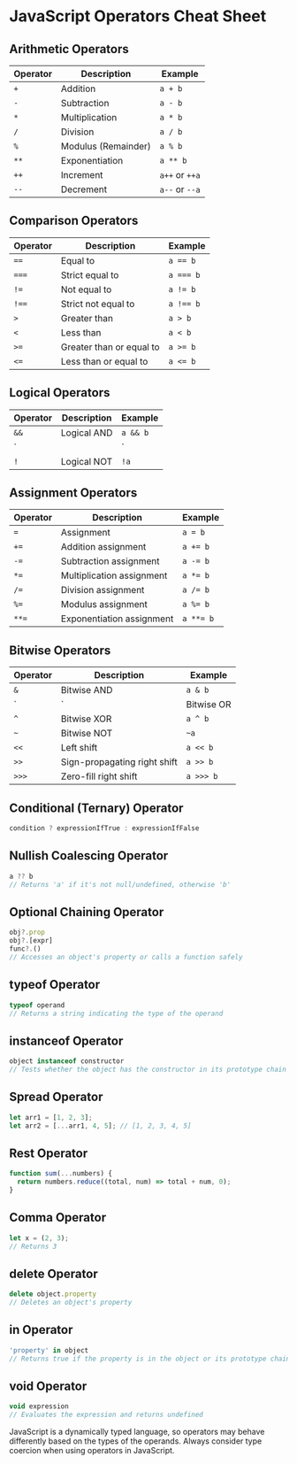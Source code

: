 # JavaScript Operators Cheat Sheet

## Arithmetic Operators

| Operator | Description           | Example     |
|----------|-----------------------|-------------|
| `+`      | Addition              | `a + b`     |
| `-`      | Subtraction           | `a - b`     |
| `*`      | Multiplication        | `a * b`     |
| `/`      | Division              | `a / b`     |
| `%`      | Modulus (Remainder)   | `a % b`     |
| `**`     | Exponentiation        | `a ** b`    |
| `++`     | Increment             | `a++` or `++a` |
| `--`     | Decrement             | `a--` or `--a` |

## Comparison Operators

| Operator | Description           | Example     |
|----------|-----------------------|-------------|
| `==`     | Equal to              | `a == b`    |
| `===`    | Strict equal to       | `a === b`   |
| `!=`     | Not equal to          | `a != b`    |
| `!==`    | Strict not equal to   | `a !== b`   |
| `>`      | Greater than          | `a > b`     |
| `<`      | Less than             | `a < b`     |
| `>=`     | Greater than or equal to | `a >= b`    |
| `<=`     | Less than or equal to | `a <= b`    |

## Logical Operators

| Operator | Description           | Example     |
|----------|-----------------------|-------------|
| `&&`     | Logical AND           | `a && b`    |
| `||`     | Logical OR            | `a || b`    |
| `!`      | Logical NOT           | `!a`        |

## Assignment Operators

| Operator | Description           | Example     |
|----------|-----------------------|-------------|
| `=`      | Assignment            | `a = b`     |
| `+=`     | Addition assignment   | `a += b`    |
| `-=`     | Subtraction assignment| `a -= b`    |
| `*=`     | Multiplication assignment | `a *= b`    |
| `/=`     | Division assignment   | `a /= b`    |
| `%=`     | Modulus assignment    | `a %= b`    |
| `**=`    | Exponentiation assignment | `a **= b`   |

## Bitwise Operators

| Operator | Description           | Example     |
|----------|-----------------------|-------------|
| `&`      | Bitwise AND           | `a & b`     |
| `|`      | Bitwise OR            | `a | b`     |
| `^`      | Bitwise XOR           | `a ^ b`     |
| `~`      | Bitwise NOT           | `~a`        |
| `<<`     | Left shift            | `a << b`    |
| `>>`     | Sign-propagating right shift | `a >> b`    |
| `>>>`    | Zero-fill right shift | `a >>> b`   |

## Conditional (Ternary) Operator

```javascript
condition ? expressionIfTrue : expressionIfFalse
````


## Nullish Coalescing Operator

````javascript
a ?? b
// Returns 'a' if it's not null/undefined, otherwise 'b'
````


## Optional Chaining Operator

````javascript
obj?.prop
obj?.[expr]
func?.()
// Accesses an object's property or calls a function safely
````


## typeof Operator

````javascript
typeof operand
// Returns a string indicating the type of the operand
````


## instanceof Operator

````javascript
object instanceof constructor
// Tests whether the object has the constructor in its prototype chain
````


## Spread Operator

````javascript
let arr1 = [1, 2, 3];
let arr2 = [...arr1, 4, 5]; // [1, 2, 3, 4, 5]
````


## Rest Operator

````javascript
function sum(...numbers) {
  return numbers.reduce((total, num) => total + num, 0);
}
````


## Comma Operator

````javascript
let x = (2, 3);
// Returns 3
````


## delete Operator

````javascript
delete object.property
// Deletes an object's property
````


## in Operator

````javascript
'property' in object
// Returns true if the property is in the object or its prototype chain
````


## void Operator

````javascript
void expression
// Evaluates the expression and returns undefined
````


JavaScript is a dynamically typed language, so operators may behave differently based on the types of the operands. Always consider type coercion when using operators in JavaScript.